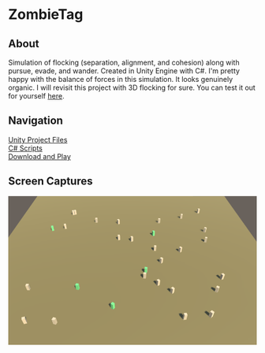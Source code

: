 # ZombieTag
## About
Simulation of flocking (separation, alignment, and cohesion) along with pursue, evade, and wander. 
Created in Unity Engine with C#. I'm pretty happy with the balance of forces in this simulation.
It looks genuinely organic. I will revisit this project with 3D flocking for sure. You can
test it out for yourself [here](HumansVsZombies/Builds/ZombieTag.zip).
## Navigation 
[Unity Project Files](HumansVsZombies/)   
[C# Scripts](HumansVsZombies/Assets/Scripts/)   
[Download and Play](HumansVsZombies/Builds/ZombieTag.zip)   
## Screen Captures
![](ScreenCaptures/ZombieTag.gif?raw=true)
